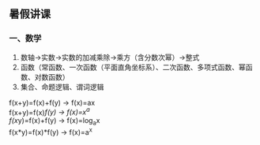 ## 暑假讲课
### 一、数学
1. 数轴→实数→实数的加减乘除→乘方（含分数次幂）→整式
2. 函数（常函数、一次函数（平面直角坐标系）、二次函数、多项式函数、幂函数、对数函数）
3. 集合、命题逻辑、谓词逻辑

f(x+y)=f(x)+f(y) -> f(x)=ax  
f(x+y)=f(x)*f(y) -> f(x)=x<sup>a</sup>  
f(x*y)=f(x)+f(y) -> f(x)=log<sub>a</sub>x  
f(x*y)=f(x)*f(y) -> f(x)=a<sup>x</sup>

